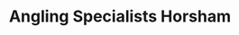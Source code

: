 ---
title: "Angling Specialists Horsham"
url: /horsham/angling-specialists-horsham/
shop: Angeln
---